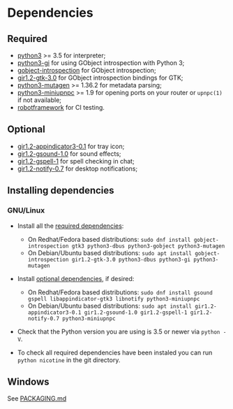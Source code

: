 # Dependencies

## Required

* [python3](https://www.python.org/) >= 3.5 for interpreter;
* [python3-gi](https://pygobject.readthedocs.io/en/latest/getting_started.html) for using GObject introspection with Python 3;
* [gobject-introspection](https://gi.readthedocs.io/en/latest/) for GObject introspection;
* [gir1.2-gtk-3.0](https://www.gtk.org/) for GObject introspection bindings for GTK;
* [python3-mutagen](https://mutagen.readthedocs.io/en/latest/) >= 1.36.2 for metadata parsing;
* [python3-miniupnpc](https://miniupnp.tuxfamily.org/) >= 1.9 for opening ports on your router or `upnpc(1)` if not available;
* [robotframework](https://robotframework.org/) for CI testing.

## Optional

* [gir1.2-appindicator3-0.1](https://lazka.github.io/pgi-docs/AppIndicator3-0.1/index.html) for tray icon;
* [gir1.2-gsound-1.0](https://lazka.github.io/pgi-docs/GSound-1.0/index.html) for sound effects;
* [gir1.2-gspell-1](https://lazka.github.io/pgi-docs/Gspell-1/index.html) for spell checking in chat;
* [gir1.2-notify-0.7](https://lazka.github.io/pgi-docs/Notify-0.7/index.html) for desktop notifications;

## Installing dependencies
### GNU/Linux

* Install all the [required dependencies](doc/DEPENDENCIES.md):
    * On Redhat/Fedora based distributions:
    `sudo dnf install gobject-introspection gtk3 python3-dbus python3-gobject python3-mutagen`
    * On Debian/Ubuntu based distributions:
    `sudo apt install gobject-introspection gir1.2-gtk-3.0 python3-dbus python3-gi python3-mutagen`

* Install [optional dependencies](doc/DEPENDENCIES.md), if desired:
    * On Redhat/Fedora based distributions:
    `sudo dnf install gsound gspell libappindicator-gtk3 libnotify python3-miniupnpc`
    * On Debian/Ubuntu based distributions:
    `sudo apt install gir1.2-appindicator3-0.1 gir1.2-gsound-1.0 gir1.2-gspell-1 gir1.2-notify-0.7 python3-miniupnpc `

* Check that the Python version you are using is 3.5 or newer via `python -V`.

* To check all required dependencies have been instaled you can run `python nicotine` in the git directory.

## Windows

See [PACKAGING.md](doc/PACKAGING.md#windows)
